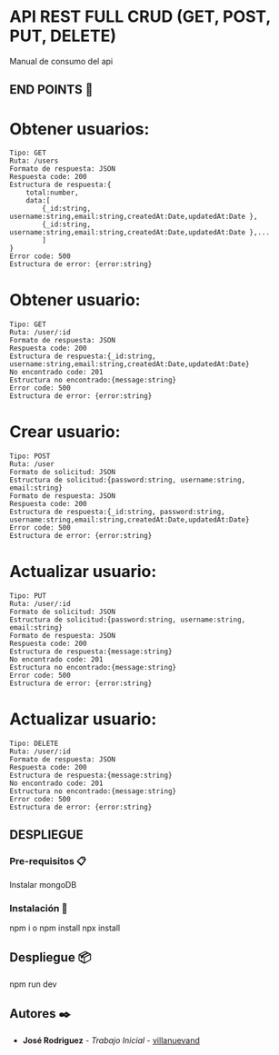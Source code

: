 # API REST FULL CRUD (GET, POST, PUT, DELETE)

Manual de consumo del api

## END POINTS 🚀

# Obtener usuarios: 
    Tipo: GET
    Ruta: /users
    Formato de respuesta: JSON
    Respuesta code: 200
    Estructura de respuesta:{
        total:number, 
        data:[
            {_id:string, username:string,email:string,createdAt:Date,updatedAt:Date },
            {_id:string, username:string,email:string,createdAt:Date,updatedAt:Date },...
            ]
    }
    Error code: 500
    Estructura de error: {error:string}

# Obtener usuario: 
    Tipo: GET
    Ruta: /user/:id
    Formato de respuesta: JSON
    Respuesta code: 200
    Estructura de respuesta:{_id:string, username:string,email:string,createdAt:Date,updatedAt:Date}
    No encontrado code: 201
    Estructura no encontrado:{message:string}
    Error code: 500
    Estructura de error: {error:string}

# Crear usuario: 
    Tipo: POST
    Ruta: /user
    Formato de solicitud: JSON
    Estructura de solicitud:{password:string, username:string, email:string}
    Formato de respuesta: JSON
    Respuesta code: 200
    Estructura de respuesta:{_id:string, password:string, username:string,email:string,createdAt:Date,updatedAt:Date}
    Error code: 500
    Estructura de error: {error:string}

# Actualizar usuario: 
    Tipo: PUT
    Ruta: /user/:id
    Formato de solicitud: JSON
    Estructura de solicitud:{password:string, username:string, email:string}
    Formato de respuesta: JSON
    Respuesta code: 200
    Estructura de respuesta:{message:string}
    No encontrado code: 201
    Estructura no encontrado:{message:string}
    Error code: 500
    Estructura de error: {error:string}

# Actualizar usuario: 
    Tipo: DELETE
    Ruta: /user/:id
    Formato de respuesta: JSON
    Respuesta code: 200
    Estructura de respuesta:{message:string}
    No encontrado code: 201
    Estructura no encontrado:{message:string}
    Error code: 500
    Estructura de error: {error:string}
## DESPLIEGUE
### Pre-requisitos 📋

Instalar mongoDB


### Instalación 🔧

npm i o npm install
npx install

## Despliegue 📦

npm run dev

## Autores ✒️

* **José Rodriguez** - *Trabajo Inicial* - [villanuevand](https://github.com/Darklegion92)
